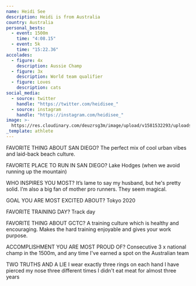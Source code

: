 ```yaml
---
name: Heidi See
description: Heidi is from Australia
country: Australia
personal_bests:
  - event: 1500m
    time: "4:08.15"
  - event: 5k
    time: "15:22.36"
accolades:
  - figure: 4x
    description: Aussie Champ
  - figure: 3x
    description: World team qualifier
  - figure: Loves
    description: cats
social_media:
  - source: twitter
    handle: "https://twitter.com/heidisee_"
  - source: instagram
    handle: "https://instagram.com/heidisee_"
image: >-
  https://res.cloudinary.com/deuzrsg3m/image/upload/v1581532293/uploads/C35D66A2-B50B-4800-9DA5-5A72414B5D06_smfkc6.jpg
_template: athlete
---
```


FAVORITE THING ABOUT SAN DIEGO?
The perfect mix of cool urban vibes and laid-back beach culture.

FAVORITE PLACE TO RUN IN SAN DIEGO?
Lake Hodges (when we avoid running up the mountain)

WHO INSPIRES YOU MOST?
It’s lame to say my husband, but he's pretty solid. I’m also a big fan of mother pro runners. They seem magical.

GOAL YOU ARE MOST EXCITED ABOUT?
Tokyo 2020

FAVORITE TRAINING DAY?
Track day

FAVORITE THING ABOUT GCTC?
A training culture which is healthy and encouraging. Makes the hard training enjoyable and gives your work purpose.

ACCOMPLISHMENT YOU ARE MOST PROUD OF?
Consecutive 3 x national champ in the 1500m, and any time I've earned a spot on the Australian team

TWO TRUTHS AND A LIE
I wear exactly three rings on each hand
I have pierced my nose three different times
I didn't eat meat for almost three years
